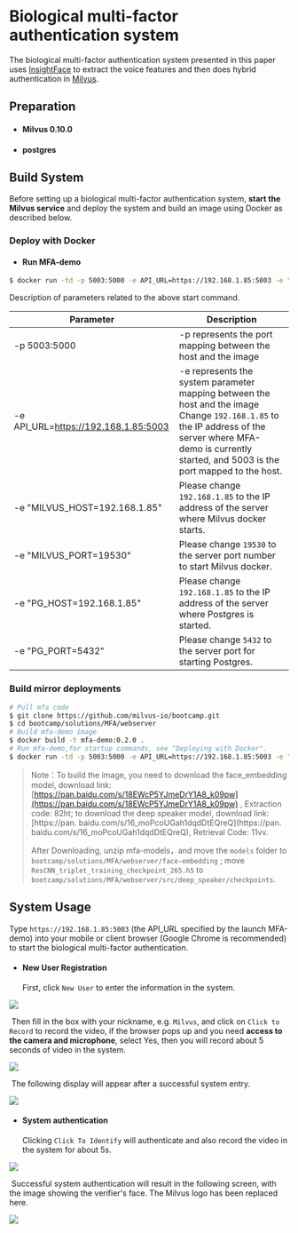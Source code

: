 # Biological multi-factor authentication system

The biological multi-factor authentication system presented in this paper uses [InsightFace](https://github.com/deepinsight/insightface) to extract the voice features and then does hybrid authentication in [Milvus](https://milvus.io/).

## Preparation

- #### Milvus 0.10.0

- #### postgres

## Build System

Before setting up a biological multi-factor authentication system, **start the Milvus service** and deploy the system and build an image using Docker as described below.

### Deploy with Docker

- #### Run MFA-demo

```bash
$ docker run -td -p 5003:5000 -e API_URL=https://192.168.1.85:5003 -e "MILVUS_HOST=192.168.1.85" -e "MILVUS_PORT=19530" -e "PG_HOST=192.168.1.85" -e "PG_PORT=5432" milvusbootcamp/mfa-demo:0.2.0
```

Description of parameters related to the above start command.

| Parameter                            | Description                                                  |
| ------------------------------------ | ------------------------------------------------------------ |
| -p 5003:5000                         | -p represents the port mapping between the host and the image |
| -e API_URL=https://192.168.1.85:5003 | -e represents the system parameter mapping between the host and the image <br />Change `192.168.1.85` to the IP address of the server where MFA-demo is currently started, and 5003 is the port mapped to the host. |
| -e "MILVUS_HOST=192.168.1.85"        | Please change `192.168.1.85` to the IP address of the server where Milvus docker starts. |
| -e "MILVUS_PORT=19530"               | Please change `19530` to the server port number to start Milvus docker. |
| -e "PG_HOST=192.168.1.85"            | Please change `192.168.1.85` to the IP address of the server where Postgres is started. |
| -e "PG_PORT=5432"                    | Please change `5432` to the server port for starting Postgres. |

### Build mirror deployments

```bash
# Pull mfa code 
$ git clone https://github.com/milvus-io/bootcamp.git
$ cd bootcamp/solutions/MFA/webserver
# Build mfa-demo image
$ docker build -t mfa-demo:0.2.0 .
# Run mfa-demo,for startup commands, see "Deploying with Docker".
$ docker run -td -p 5003:5000 -e API_URL=https://192.168.1.85:5003 -e "MILVUS_HOST=192.168.1.85" -e "MILVUS_PORT=19533" -e "PG_HOST=192.168.1.85" -e "PG_PORT=5432" mfa-demo:0.2.0
```

> Note：To build the image, you need to download the face_embedding model, download link: [https://pan.baidu.com/s/18EWcP5YJmeDrY1A8_k09pw](https://pan.baidu.com/s/18EWcP5YJmeDrY1A8_k09pw) , Extraction code: 82ht; to download the deep speaker model, download link: [https://pan. baidu.com/s/16_moPcoUGah1dqdDtEQreQ](https://pan. baidu.com/s/16_moPcoUGah1dqdDtEQreQ), Retrieval Code: 11vv.
>
> After Downloading, unzip mfa-models，and move the `models` folder to `bootcamp/solutions/MFA/webserver/face-embedding` ; move `ResCNN_triplet_training_checkpoint_265.h5` to `bootcamp/solutions/MFA/webserver/src/deep_speaker/checkpoints`.



## System Usage

Type `https://192.168.1.85:5003` (the API_URL specified by the launch MFA-demo) into your mobile or client browser (Google Chrome is recommended) to start the biological multi-factor authentication.

- #### New User Registration

  First, click `New User` to enter the information in the system.

![](./pic/new_user.png)

​		Then fill in the box with your nickname, e.g. `Milvus`, and click on `Click to Record` to record the video, if the browser pops up and you need **access to the camera and microphone**, select Yes, then you will record about 5 seconds of video in the system.

![](./pic/record.png)

​		The following display will appear after a successful system entry.

![](./pic/record_success.png)

- #### System authentication

  Clicking `Click To Identify` will authenticate and also record the video in the system for about 5s.

![](./pic/indentify.png)

​		Successful system authentication will result in the following screen, with the image showing the verifier's face. The Milvus logo has been replaced here.

![](./pic/indentify_success.png)